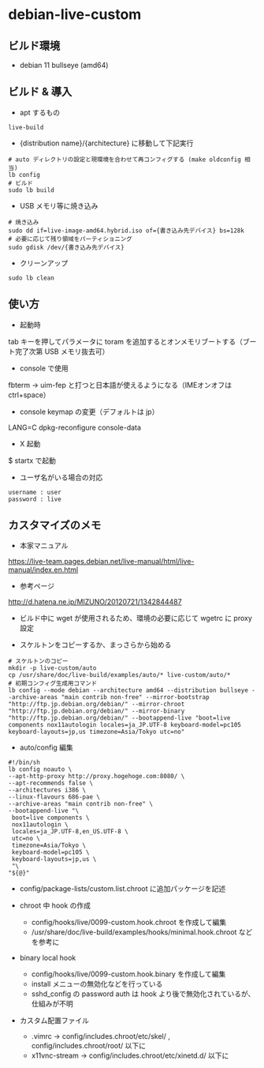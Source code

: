 # debian-live-custom

## ビルド環境

- debian 11 bullseye (amd64)

## ビルド & 導入

- apt するもの

```
live-build
```

- {distribution name}/{architecture} に移動して下記実行

```
# auto ディレクトリの設定と現環境を合わせて再コンフィグする (make oldconfig 相当)
lb config
# ビルド
sudo lb build
```

- USB メモリ等に焼き込み

```
# 焼き込み
sudo dd if=live-image-amd64.hybrid.iso of={書き込み先デバイス} bs=128k
# 必要に応じて残り領域をパーティショニング
sudo gdisk /dev/{書き込み先デバイス}
```

- クリーンアップ

```
sudo lb clean
```

## 使い方

- 起動時

tab キーを押してパラメータに toram を追加するとオンメモリブートする（ブート完了次第 USB メモリ抜去可）

- console で使用

fbterm -> uim-fep と打つと日本語が使えるようになる（IMEオンオフはctrl+space）

- console keymap の変更（デフォルトは jp）

LANG=C dpkg-reconfigure console-data

- X 起動

$ startx で起動

- ユーザ名がいる場合の対応

```
username : user
password : live
```

## カスタマイズのメモ

- 本家マニュアル

https://live-team.pages.debian.net/live-manual/html/live-manual/index.en.html


- 参考ページ

http://d.hatena.ne.jp/MIZUNO/20120721/1342844487

- ビルド中に wget が使用されるため、環境の必要に応じて wgetrc に proxy 設定

- スケルトンをコピーするか、まっさらから始める

```
# スケルトンのコピー
mkdir -p live-custom/auto
cp /usr/share/doc/live-build/examples/auto/* live-custom/auto/*
# 初期コンフィグ生成用コマンド
lb config --mode debian --architecture amd64 --distribution bullseye --archive-areas "main contrib non-free" --mirror-bootstrap "http://ftp.jp.debian.org/debian/" --mirror-chroot "http://ftp.jp.debian.org/debian/" --mirror-binary "http://ftp.jp.debian.org/debian/" --bootappend-live "boot=live components nox11autologin locales=ja_JP.UTF-8 keyboard-model=pc105 keyboard-layouts=jp,us timezone=Asia/Tokyo utc=no"
```
- auto/config 編集

```
#!/bin/sh
lb config noauto \
--apt-http-proxy http://proxy.hogehoge.com:8080/ \
--apt-recommends false \
--architectures i386 \
--linux-flavours 686-pae \
--archive-areas "main contrib non-free" \
--bootappend-live "\
 boot=live components \
 nox11autologin \
 locales=ja_JP.UTF-8,en_US.UTF-8 \
 utc=no \
 timezone=Asia/Tokyo \
 keyboard-model=pc105 \
 keyboard-layouts=jp,us \
 "\
"${@}"
```

- config/package-lists/custom.list.chroot に追加パッケージを記述

- chroot 中 hook の作成
  + config/hooks/live/0099-custom.hook.chroot を作成して編集
  + /usr/share/doc/live-build/examples/hooks/minimal.hook.chroot などを参考に

- binary local hook
  + config/hooks/live/0099-custom.hook.binary を作成して編集
  + install メニューの無効化などを行っている
  + sshd_config の password auth は hook より後で無効化されているが、仕組みが不明

- カスタム配置ファイル
  + .vimrc -> config/includes.chroot/etc/skel/ , config/includes.chroot/root/ 以下に
  + x11vnc-stream -> config/includes.chroot/etc/xinetd.d/ 以下に



